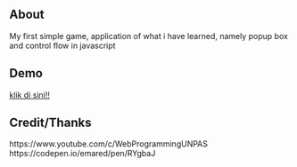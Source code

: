 <h2>About</h2>
  <p>My first simple game, application of what i have learned, namely popup box and control flow in javascript</p>
<h2>Demo</h2>
  <a href="https://arifnurrizqi.github.io/tebak-angka/">klik di sini!!</a>

<h2>Credit/Thanks</h2>
  https://www.youtube.com/c/WebProgrammingUNPAS<br>
  https://codepen.io/emared/pen/RYgbaJ
